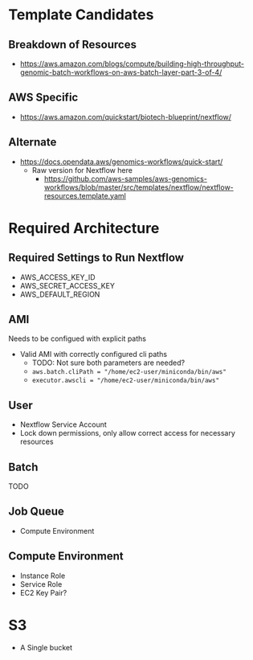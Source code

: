 # Template Candidates

## Breakdown of Resources

-   https://aws.amazon.com/blogs/compute/building-high-throughput-genomic-batch-workflows-on-aws-batch-layer-part-3-of-4/

## AWS Specific

-   https://aws.amazon.com/quickstart/biotech-blueprint/nextflow/

## Alternate

-   https://docs.opendata.aws/genomics-workflows/quick-start/
    -   Raw version for Nextflow here
        -   https://github.com/aws-samples/aws-genomics-workflows/blob/master/src/templates/nextflow/nextflow-resources.template.yaml

# Required Architecture

## Required Settings to Run Nextflow

-   AWS_ACCESS_KEY_ID
-   AWS_SECRET_ACCESS_KEY
-   AWS_DEFAULT_REGION

## AMI

Needs to be configued with explicit paths

-   Valid AMI with correctly configured cli paths
    -   TODO: Not sure both parameters are needed?
    -   `aws.batch.cliPath = "/home/ec2-user/miniconda/bin/aws"`
    -   `executor.awscli = "/home/ec2-user/miniconda/bin/aws"`

## User

-   Nextflow Service Account
-   Lock down permissions, only allow correct access for necessary resources

## Batch

TODO

## Job Queue

-   Compute Environment

## Compute Environment

-   Instance Role
-   Service Role
-   EC2 Key Pair?

# S3

-   A Single bucket
